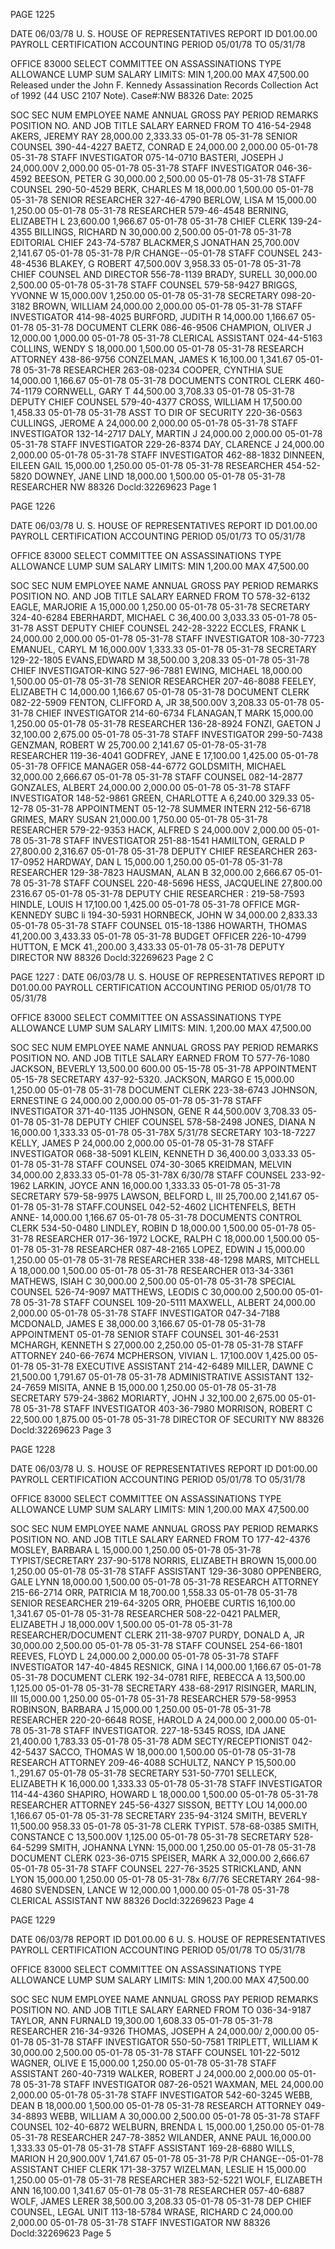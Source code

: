 PAGE 1225

DATE 06/03/78 U. S. HOUSE OF REPRESENTATIVES
REPORT ID D01.00.00 PAYROLL CERTIFICATION
ACCOUNTING PERIOD 05/01/78 TO 05/31/78

OFFICE 83000 SELECT COMMITTEE ON ASSASSINATIONS
TYPE ALLOWANCE LUMP SUM SALARY LIMITS: MIN 1,200.00 MAX 47,500.00
Released under the John F. Kennedy
Assassination Records Collection Act of
1992 (44 USC 2107 Note). Case#:NW
B8326 Date: 2025

SOC SEC NUM EMPLOYEE NAME ANNUAL GROSS PAY PERIOD REMARKS
POSITION NO. AND JOB TITLE SALARY EARNED FROM TO
416-54-2948 AKERS, JEREMY RAY 28,000.00 2,333.33 05-01-78 05-31-78
SENIOR COUNSEL
390-44-4227 BAETZ, CONRAD E 24,000.00 2,000.00 05-01-78 05-31-78
STAFF INVESTIGATOR
075-14-0710 BASTERI, JOSEPH J 24,000.00V 2,000.00 05-01-78 05-31-78
STAFF INVESTIGATOR
046-36-4592 BEESON, PETER G 30,000.00 2,500.00 05-01-78 05-31-78
STAFF COUNSEL
290-50-4529 BERK, CHARLES M 18,000.00 1,500.00 05-01-78 05-31-78
SENIOR RESEARCHER
327-46-4790 BERLOW, LISA M 15,000.00 1,250.00 05-01-78 05-31-78
RESEARCHER
579-46-4548 BERNING, ELIZABETH L 23,600.00 1,966.67 05-01-78 05-31-78
CHIEF CLERK
139-24-4355 BILLINGS, RICHARD N 30,000.00 2,500.00 05-01-78 05-31-78
EDITORIAL CHIEF
243-74-5787 BLACKMER,S JONATHAN 25,700.00V 2,141.67 05-01-78 05-31-78 P/R CHANGE--05-01-78
STAFF COUNSEL
243-48-4536 BLAKEY, G ROBERT 47,500.00V 3,958.33 05-01-78 05-31-78
CHIEF COUNSEL AND DIRECTOR
556-78-1139 BRADY, SURELL 30,000.00 2,500.00 05-01-78 05-31-78
STAFF COUNSEL
579-58-9427 BRIGGS, YVONNE W 15,000.00V 1,250.00 05-01-78 05-31-78
SECRETARY
098-20-3182 BROWN, WILLIAM 24,000.00 2,000.00 05-01-78 05-31-78
STAFF INVESTIGATOR
414-98-4025 BURFORD, JUDITH R 14,000.00 1,166.67 05-01-78 05-31-78
DOCUMENT CLERK
086-46-9506 CHAMPION, OLIVER J 12,000.00 1,000.00 05-01-78 05-31-78
CLERICAL ASSISTANT
024-44-5163 COLLINS, WENDY S 18,000.00 1,500.00 05-01-78 05-31-78
RESEARCH ATTORNEY
438-86-9756 CONZELMAN, JAMES K 16,100.00 1,341.67 05-01-78 05-31-78
RESEARCHER
263-08-0234 COOPER, CYNTHIA SUE 14,000.00 1,166.67 05-01-78 05-31-78
DOCUMENTS CONTROL CLERK
460-74-1179 CORNWELL, GARY T 44,500.00 3,708.33 05-01-78 05-31-78
DEPUTY CHIEF COUNSEL
579-40-4377 CROSS, WILLIAM H 17,500.00 1,458.33 05-01-78 05-31-78
ASST TO DIR OF SECURITY
220-36-0563 CULLINGS, JEROME A 24,000.00 2,000.00 05-01-78 05-31-78
STAFF INVESTIGATOR
132-14-2717 DALY, MARTIN J 24,000.00 2,000.00 05-01-78 05-31-78
STAFF INVESTIGATOR
229-26-8374 DAY, CLARENCE J 24,000.00 2,000.00 05-01-78 05-31-78
STAFF INVESTIGATOR
462-88-1832 DINNEEN, EILEEN GAIL 15,000.00 1,250.00 05-01-78 05-31-78
RESEARCHER
454-52-5820 DOWNEY, JANE LIND 18,000.00 1,500.00 05-01-78 05-31-78
RESEARCHER
NW 88326 Docld:32269623 Page 1

PAGE 1226

DATE 06/03/78 U. S. HOUSE OF REPRESENTATIVES
REPORT ID D01.00.00 PAYROLL CERTIFICATION
ACCOUNTING PERIOD 05/01/73 TO 05/31/78

OFFICE 83000 SELECT COMMITTEE ON ASSASSINATIONS
TYPE ALLOWANCE LUMP SUM SALARY LIMITS: MIN 1,200.00 MAX 47,500.00

SOC SEC NUM EMPLOYEE NAME ANNUAL GROSS PAY PERIOD REMARKS
POSITION NO. AND JOB TITLE SALARY EARNED FROM TO
578-32-6132 EAGLE, MARJORIE A 15,000.00 1,250.00 05-01-78 05-31-78
SECRETARY
324-40-6284 EBERHARDT, MICHAEL C 36,400.00 3,033.33 05-01-78 05-31-78
ASST DEPUTY CHIEF COUNSEL
242-28-3222 ECCLES, FRANK L 24,000.00 2,000.00 05-01-78 05-31-78
STAFF INVESTIGATOR
108-30-7723 EMANUEL, CARYL M 16,000.00V 1,333.33 05-01-78 05-31-78
SECRETARY
129-22-1805 EVANS,EDWARD M 38,500.00 3,208.33 05-01-78 05-31-78
CHIEF INVESTIGATOR-KING
527-96-7881 EWING, MICHAEL 18,000.00 1,500.00 05-01-78 05-31-78
SENIOR RESEARCHER
207-46-8088 FEELEY, ELIZABETH C 14,000.00 1,166.67 05-01-78 05-31-78
DOCUMENT CLERK
082-22-5909 FENTON, CLIFFORD A, JR 38,500.00V 3,208.33 05-01-78 05-31-78
CHIEF INVESTIGATOR
214-60-6734 FLANAGAN,T MARK 15,000.00 1,250.00 05-01-78 05-31-78
RESEARCHER
136-28-8924 FONZI, GAETON J 32,100.00 2,675.00 05-01-78 05-31-78
STAFF INVESTIGATOR
299-50-7438 GENZMAN, ROBERT W 25,700.00 2,141.67 05-01-78-05-31-78
RESEARCHER
119-36-4041 GODFREY, JANE E 17,100.00 1,425.00 05-01-78 05-31-78
OFFICE MANAGER
058-44-6772 GOLDSMITH, MICHAEL 32,000.00 2,666.67 05-01-78 05-31-78
STAFF COUNSEL
082-14-2877 GONZALES, ALBERT 24,000.00 2,000.00 05-01-78 05-31-78
STAFF INVESTIGATOR
148-52-9861 GREEN, CHARLOTTE A 6,240.00 329.33 05-12-78 05-31-78 APPOINTMENT 05-12-78
SUMMER INTERN
212-56-6718 GRIMES, MARY SUSAN 21,000.00 1,750.00 05-01-78 05-31-78
RESEARCHER
579-22-9353 HACK, ALFRED S 24,000.00V 2,000.00 05-01-78 05-31-78
STAFF INVESTIGATOR
251-88-1541 HAMILTON, GERALD P 27,800.00 2,316.67 05-01-78 05-31-78
DEPUTY CHIEF RESEARCHER
263-17-0952 HARDWAY, DAN L 15,000.00 1,250.00 05-01-78 05-31-78
RESEARCHER
129-38-7823 HAUSMAN, ALAN B 32,000.00 2,666.67 05-01-78 05-31-78
STAFF COUNSEL
220-48-5696 HESS, JACQUELINE 27,800.00 2316.67 05-01-78 05-31-78
DEPUTY CHIE RESEARCHER
:
219-58-7593 HINDLE, LOUIS H 17,100.00 1,425.00 05-01-78 05-31-78
OFFICE MGR-KENNEDY SUBC
li
194-30-5931 HORNBECK, JOHN W 34,000.00 2,833.33 05-01-78 05-31-78
STAFF COUNSEL
015-18-1386 HOWARTH, THOMAS 41,200.00 3,433.33 05-01-78 05-31-78
BUDGET OFFICER
226-10-4799 HUTTON, E MCK 41.,200.00 3,433.33 05-01-78 05-31-78
DEPUTY DIRECTOR
NW 88326 Docld:32269623 Page 2
C

PAGE 1227
:
DATE 06/03/78 U. S. HOUSE OF REPRESENTATIVES
REPORT ID D01.00.00 PAYROLL CERTIFICATION
ACCOUNTING PERIOD 05/01/78 ΤΟ 05/31/78

OFFICE 83000 SELECT COMMITTEE ON ASSASSINATIONS
TYPE ALLOWANCE LUMP SUM SALARY LIMITS: MIN. 1,200.00 MAX 47,500.00

SOC SEC NUM EMPLOYEE NAME ANNUAL GROSS PAY PERIOD REMARKS
POSITION NO. AND JOB TITLE SALARY EARNED FROM TO
577-76-1080 JACKSON, BEVERLY 13,500.00 600.00 05-15-78 05-31-78 APPOINTMENT 05-15-78
SECRETARY
437-92-5320. JACKSON, MARGO E 15,000.00 1,250.00 05-01-78 05-31-78
DOCUMENT CLERK
223-38-6743 JOHNSON, ERNESTINE G 24,000.00 2,000.00 05-01-78 05-31-78
STAFF INVESTIGATOR
371-40-1135 JOHNSON, GENE R 44,500.00V 3,708.33 05-01-78 05-31-78
DEPUTY CHIEF COUNSEL
578-58-2498 JONES, DIΑΝΑ Ν 16,000.00 1,333.33 05-01-78 05-31-78X 5/31/78
SECRETARY
103-18-7227 KELLY, JAMES P 24,000.00 2,000.00 05-01-78 05-31-78
STAFF INVESTIGATOR
068-38-5091 KLEIN, KENNETH D 36,400.00 3,033.33 05-01-78 05-31-78
STAFF COUNSEL
074-30-3065 KREIDMAN, MELVIN 34,000.00 2,833.33 05-01-78 05-31-78X 6/30/78
STAFF COUNSEL
233-92-1962 LARKIN, JOYCE ANN 16,000.00 1,333.33 05-01-78 05-31-78
SECRETARY
579-58-9975 LAWSON, BELFORD L, III 25,700.00 2,141.67 05-01-78 05-31-78
STAFF.COUNSEL
042-52-4602 LICHTENFELS, BETH ANNE- 14,000.00 1,166.67 05-01-78 05-31-78
DOCUMENTS CONTROL CLERK
534-50-0480 LINDLEY, ROBIN D 18,000.00 1,500.00 05-01-78 05-31-78
RESEARCHER
017-36-1972 LOCKE, RALPH C 18,000.00 1,500.00 05-01-78 05-31-78
RESEARCHER
087-48-2165 LOPEZ, EDWIN J 15,000.00 1,250.00 05-01-78 05-31-78
RESEARCHER
338-48-1298 MARS, MITCHELL A 18,000.00 1,500.00 05-01-78 05-31-78
RESEARCHER
013-34-3361 MATHEWS, ISIAH C 30,000.00 2,500.00 05-01-78 05-31-78
SPECIAL COUNSEL
526-74-9097 MATTHEWS, LEODIS C 30,000.00 2,500.00 05-01-78 05-31-78
STAFF COUNSEL
109-20-5111 MAXWELL, ALBERT 24,000.00 2,000.00 05-01-78 05-31-78
STAFF INVESTIGATOR
047-34-7188 MCDONALD, JAMES E 38,000.00 3,166.67 05-01-78 05-31-78 APPOINTMENT 05-01-78
SENIOR STAFF COUNSEL
301-46-2531 MCHARGH, KENNETH S 27,000.00 2,250.00 05-01-78 05-31-78
STAFF ATTORNEY
240-66-7674 MCPHERSON, VIVIAN L. 17,100.00V 1,425.00 05-01-78 05-31-78
EXECUTIVE ASSISTANT
214-42-6489 MILLER, DAWNE C 21,500.00 1,791.67 05-01-78 05-31-78
ADMINISTRATIVE ASSISTANT
132-24-7659 MISITA, ANNE B 15,000.00 1,250.00 05-01-78 05-31-78
SECRETARY
579-24-3862 MORIARTY, JOHN J 32,100.00 2,675.00 05-01-78 05-31-78
STAFF INVESTIGATOR
403-36-7980 MORRISON, ROBERT C 22,500.00 1,875.00 05-01-78 05-31-78
DIRECTOR OF SECURITY
NW 88326 Docld:32269623 Page 3

PAGE 1228

DATE 06/03/78 U. S. HOUSE OF REPRESENTATIVES
REPORT ID D01:00.00 PAYROLL CERTIFICATION
ACCOUNTING PERIOD 05/01/78 TO 05/31/78

OFFICE 83000 SELECT COMMITTEE ON ASSASSINATIONS
TYPE ALLOWANCE LUMP SUM SALARY LIMITS: MIN 1,200.00 MAX 47,500.00

SOC SEC NUM EMPLOYEE NAME ANNUAL GROSS PAY PERIOD REMARKS
POSITION NO. AND JOB TITLE SALARY EARNED FROM TO
177-42-4376 MOSLEY, BARBARA L 15,000.00 1,250.00 05-01-78 05-31-78
TYPIST/SECRETARY
237-90-5178 NORRIS, ELIZABETH BROWN 15,000.00 1,250.00 05-01-78 05-31-78
STAFF ASSISTANT
129-36-3080 OPPENBERG, GALE LYNN 18,000.00 1,500.00 05-01-78 05-31-78
RESEARCH ATTORNEY
215-66-2714 ORR, PATRICIA M 18,700.00 1,558.33 05-01-78 05-31-78
SENIOR RESEARCHER
219-64-3205 ORR, PHOEBE CURTIS 16,100.00 1,341.67 05-01-78 05-31-78
RESEARCHER
508-22-0421 PALMER, ELIZABETH J 18,000.00V 1,500.00 05-01-78 05-31-78
RESEARCHER/DOCUMENT CLERK
211-38-9707 PURDY, DONALD A, JR 30,000.00 2,500.00 05-01-78 05-31-78
STAFF COUNSEL
254-66-1801 REEVES, FLOYD L 24,000.00 2,000.00 05-01-78 05-31-78
STAFF INVESTIGATOR
147-40-4845 RESNICK, GINA I 14,000.00 1,166.67 05-01-78 05-31-78
DOCUMENT CLERK
192-34-0781 RIFE, REВЕССА А 13,500.00 1,125.00 05-01-78 05-31-78
SECRETARY
438-68-2917 RISINGER, MARLIN, III 15,000.00 1,250.00 05-01-78 05-31-78
RESEARCHER
579-58-9953 ROBINSON, BARBARA J 15,000.00 1,250.00 05-01-78 05-31-78
RESEARCHER
220-20-6648 ROSE, HAROLD A 24,000.00 2,000.00 05-01-78 05-31-78
STAFF INVESTIGATOR.
227-18-5345 ROSS, IDA JANE 21,400.00 1,783.33 05-01-78 05-31-78
ADM SECTY/RECEPTIONIST
042-42-5437 SACCO, THOMAS W 18,000.00 1,500.00 05-01-78 05-31-78
RESEARCH ATTORNEY
209-46-4088 SCHULTZ, NANCY P 15,500.00 1.,291.67 05-01-78 05-31-78
SECRETARY
531-50-7701 SELLECK, ELIZABETH Κ 16,000.00 1,333.33 05-01-78 05-31-78
STAFF INVESTIGATOR
114-44-4360 SHAPIRO, HOWARD L 18,000.00 1,500.00 05-01-78 05-31-78
RESEARCHER ATTORNEY
245-56-4327 SISSON, BETTY LOU 14,000.00 1,166.67 05-01-78 05-31-78
SECRETARY
235-94-3124 SMITH, BEVERLY 11,500.00 958.33 05-01-78 05-31-78
CLERK TYPIST.
578-68-0385 SMITH, CONSTANCE C 13,500.00V 1,125.00 05-01-78 05-31-78
SECRETARY
528-64-5299 SMITH, JOHANNA LYNN: 15,000.00 1,250.00 05-01-78 05-31-78
DOCUMENT CLERK
023-36-0715 SPEISER, MARK A 32,000.00 2,666.67 05-01-78 05-31-78
STAFF COUNSEL
227-76-3525 STRICKLAND, ANN LYON 15,000.00 1,250.00 05-01-78 05-31-78x 6/7/76
SECRETARY
264-98-4680 SVENDSEN, LANCE W 12,000.00 1,000.00 05-01-78 05-31-78
CLERICAL ASSISTANT
NW 88326 Docld:32269623 Page 4

PAGE 1229

DATE 06/03/78
REPORT ID D01.00.00
6
U. S. HOUSE OF REPRESENTATIVES
PAYROLL CERTIFICATION
ACCOUNTING PERIOD 05/01/78 TO 05/31/78

OFFICE 83000 SELECT COMMITTEE ON ASSASSINATIONS
TYPE ALLOWANCE LUMP SUM SALARY LIMITS: MIN 1,200.00 MAX 47,500.00

SOC SEC NUM EMPLOYEE NAME ANNUAL GROSS PAY PERIOD REMARKS
POSITION NO. AND JOB TITLE SALARY EARNED FROM TO
036-34-9187 TAYLOR, ANN FURNALD 19,300.00 1,608.33 05-01-78 05-31-78
RESEARCHER
216-34-9326 THOMAS, JOSEPH A 24,000.00/ 2,000.00 05-01-78 05-31-78
STAFF INVESTIGATOR
550-50-7581 TRIPLETT, WILLIAM K 30,000.00 2,500.00 05-01-78 05-31-78
STAFF COUNSEL
101-22-5012 WAGNER, OLIVE E 15,000.00 1,250.00 05-01-78 05-31-78
STAFF ASSISTANT
260-40-7319 WALKER, ROBERT J 24,000.00 2,000.00 05-01-78 05-31-78
STAFF INVESTIGATOR
087-26-0521 WAXMAN, MEL 24,000.00 2,000.00 05-01-78 05-31-78
STAFF INVESTIGATOR
542-60-3245 WEBB, DEAN B 18,000.00 1,500.00 05-01-78 05-31-78
RESEARCH ATTORNEY
049-34-8893 WEBB, WILLIAM A 30,000.00 2,500.00 05-01-78 05-31-78
STAFF COUNSEL
102-40-6872 WELBURN, BRENDA L 15,000.00 1,250.00 05-01-78 05-31-78
RESEARCHER
247-78-3852 WILANDER, ANNE PAUL 16,000.00 1,333.33 05-01-78 05-31-78
STAFF ASSISTANT
169-28-6880 WILLS, MARION H 20,900.00V 1,741.67 05-01-78 05-31-78 P/R CHANGE--05-01-78
ASSISTANT CHIEF CLERK
171-38-3757 WIZELMAN, LESLIE H 15,000.00 1,250.00 05-01-78 05-31-78
RESEARCHER
383-52-5221 WOLF, ELIZΑΒΕΤΗ ΑΝΝ 16,100.00 1,341.67 05-01-78 05-31-78
RESEARCHER
057-40-6887 WOLF, JAMES LERER 38,500.00 3,208.33 05-01-78 05-31-78
DEP CHIEF COUNSEL, LEGAL UNIT
113-18-5784 WRASE, RICHARD C 24,000.00 2,000.00 05-01-78 05-31-78
STAFF INVESTIGATOR
NW 88326 Docld:32269623 Page 5
